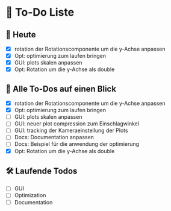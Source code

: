 

# 📝 To-Do Liste

## 📌 Heute
- [x] rotation der Rotationscomponente um die y-Achse anpassen
- [x] Opt: optimierung zum laufen bringen
- [x] GUI: plots skalen anpassen
- [x] Opt: Rotation um die y-Achse als double

## 🔁 Alle To-Dos auf einen Blick
- [x] rotation der Rotationscomponente um die y-Achse anpassen
- [x] Opt: optimierung zum laufen bringen
- [ ] GUI: plots skalen anpassen
- [ ] GUI: neuer plot compression zum Einschlagwinkel 
- [ ] GUI: tracking der Kameraeinstellung der Plots
- [ ] Docs: Documentation anpassen
- [ ] Docs: Beispiel für die anwendung der optimierung 
- [x] Opt: Rotation um die y-Achse als double

## 🛠️ Laufende Todos
- [ ] GUI
- [ ] Optimization
- [ ] Documentation